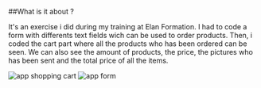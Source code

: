 ##What is it about ? 

It's an exercise i did during my training at Elan Formation. 
I had to code a form with differents text fields wich can be used to order products. 
Then, i coded the cart part where all the products who has been ordered can be seen. We can also see the amount of products, the price, the pictures who has been sent and the total price of all the items.












![app shopping cart](https://github.com/hjrayd/appli/assets/164890959/1bf7ef45-af9a-48fa-b17c-d53f9f0bb9b0)
![app form](https://github.com/hjrayd/appli/assets/164890959/4e1e67b2-856d-48a8-8451-bf1f8a49ef74)
